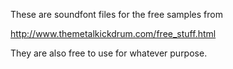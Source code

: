 These are soundfont files for the free samples from 

http://www.themetalkickdrum.com/free_stuff.html

They are also free to use for whatever purpose.